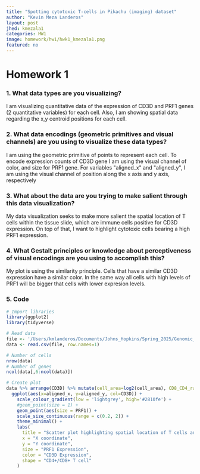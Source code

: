 ```yaml
---
title: "Spotting cytotoxic T-cells in Pikachu (imaging) dataset"
author: "Kevin Meza Landeros"
layout: post
jhed: kmezala1
categories: HW1
image: homework/hw1/hwk1_kmezala1.png
featured: no
---
```


# Homework 1  

### 1. What data types are you visualizing?
I am visualizing quantitative data of the expression of CD3D and PRF1 genes (2 quantitative variables) for each cell. Also, I am showing spatial data regarding the x,y centroid positions for each cell.

### 2. What data encodings (geometric primitives and visual channels) are you using to visualize these data types?
I am using the geometric primitive of points to represent each cell. To encode expression counts of CD3D gene I am using the visual channel of color, and size for PRF1 gene. For variables "aligned_x" and "aligned_y", I am using the visual channel of position along the x axis and y axis, respectively

### 3. What about the data are you trying to make salient through this data visualization? 
My data visualization seeks to make more salient the spatial location of T cells within the tissue slide, which are immune cells positive for CD3D expression. On top of that, I want to highlight cytotoxic cells bearing a high PRF1 expression.

### 4. What Gestalt principles or knowledge about perceptiveness of visual encodings are you using to accomplish this?
My plot is using the similarity principle. Cells that have a similar CD3D expression have a similar color. In the same way all cells with high levels of PRF1 will be bigger that cells with lower expresion levels.

### 5. Code 
```r
# Import libraries
library(ggplot2)
library(tidyverse)

# Read data
file <- '/Users/kmlanderos/Documents/Johns_Hopkins/Spring_2025/Genomic_Data_Visualization/genomic-data-visualization-2025/data/pikachu.csv.gz'
data <- read.csv(file, row.names=1)

# Number of cells
nrow(data)
# Number of genes
ncol(data[,6:ncol(data)])

# Create plot
data %>% arrange(CD3D) %>% mutate(cell_area=log2(cell_area), CD8_CD4_ratio=CD8A/CD4) %>%
  ggplot(aes(x=aligned_x, y=aligned_y, col=CD3D)) + 
    scale_colour_gradient(low = 'lightgrey', high='#2810fe') + 
    #geom_point(size = 1) +
    geom_point(aes(size = PRF1)) + 
    scale_size_continuous(range = c(0.2, 2)) + 
    theme_minimal() +
    labs(
      title = "Scatter plot highlighting spatial location of T cells and cytotoxic cells",
      x = "X coordinate",
      y = "Y coordinate",
      size = "PRF1 Expression",
      color = "CD3D Expression",
      shape = "CD4+/CD8+ T cell"
    )
```
